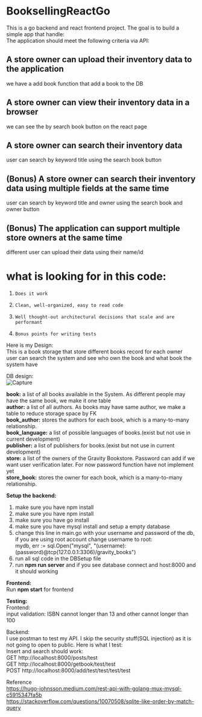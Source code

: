 # BooksellingReactGo

This is a go backend and react frontend project. The goal is to build a simple app that handle:<br>
The application should meet the following criteria via API:

## A store owner can upload their inventory data to the application<br>
we have a add book function that add a book to the DB
## A store owner can view their inventory data in a browser<br>
we can see the by search book button on the react page
## A store owner can search their inventory data<br>
user can search by keyword title using the search book button
## (Bonus) A store owner can search their inventory data using multiple fields at the same time<br>
user can search by keyword title and owner using the search book and owner button
## (Bonus) The application can support multiple store owners at the same time<br>
different user can upload their data using their name/id


# what is looking for in this code:<br>

1.     Does it work

2.     Clean, well-organized, easy to read code

3.     Well thought-out architectural decisions that scale and are performant

4.     Bonus points for writing tests

Here is my Design:<br>
This is a book storage that store different books record for each owner<br>
user can search the system and see who own the book and what book the system have<br>

DB design:<br>
![Capture](https://user-images.githubusercontent.com/44908668/147015232-5c0fee89-cd03-4413-8d5c-d583f6588d29.PNG)

<b>book:</b> a list of all books available in the System. As different people may have the same book, we make it one table<br>
<b>author:</b> a list of all authors. As books may have same author, we make a table to reduce storage space by FK<br>
<b>book_author:</b> stores the authors for each book, which is a many-to-many relationship.<br>
<b>book_language:</b> a list of possible languages of books.(exist but not use in current development)<br>
<b>publisher:</b> a list of publishers for books.(exist but not use in current development)<br>
<b>store:</b> a list of the owners of the Gravity Bookstore. Password can add if we want user verification later. For now password function have not implement yet<br>
<b>store_book:</b> stores the owner for each book, which is a many-to-many relationship.<br>


<b>Setup the backend:</b><br>
<ol>
<li>make sure you have npm install<br></li>
<li>make sure you have npm install<br></li>
<li>make sure you have go install<br></li>
<li>make sure you have mysql install and setup a empty database<br></li>
<li>change this line in main.go with your username and password of the db, if you are using root account change username to root:<br>
mydb, err := sql.Open("mysql",
		"(username):(password)@tcp(127.0.0.1:3306)/gravity_books")<br></li>
<li>run all sql code in the DBSetup file<br></li>
<li>run <b>npm run server</b> and if you see database connect and host:8000 and it should working<br></li>
</ol>
<b>Frontend:</b><br>
Run <b>npm start</b> for frontend<br>

<b>Testing:</b><br>
Frontend:<br>
input validation: ISBN cannot longer than 13 and other cannot longer than 100<br>

Backend:<br>
I use postman to test my API. I skip the security stuff(SQL injection) as it is not going to open to public. Here is what I test:<br>
Insert and search should work: <br>
GET http://localhost:8000/posts/test<br>
GET http://localhost:8000/getbook/test/test<br>
POST http://localhost:8000/add/test/test/test/test<br>






Reference<br>
https://hugo-johnsson.medium.com/rest-api-with-golang-mux-mysql-c5915347fa5b<br>
https://stackoverflow.com/questions/10070508/sqlite-like-order-by-match-query<br>
